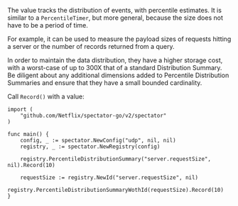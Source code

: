 The value tracks the distribution of events, with percentile estimates. It is similar to a
`PercentileTimer`, but more general, because the size does not have to be a period of time.

For example, it can be used to measure the payload sizes of requests hitting a server or the
number of records returned from a query.

In order to maintain the data distribution, they have a higher storage cost, with a worst-case of
up to 300X that of a standard Distribution Summary. Be diligent about any additional dimensions
added to Percentile Distribution Summaries and ensure that they have a small bounded cardinality.

Call `Record()` with a value:

```golang
import (
	"github.com/Netflix/spectator-go/v2/spectator"
)

func main() {
	config, _ := spectator.NewConfig("udp", nil, nil)
	registry, _ := spectator.NewRegistry(config)

	registry.PercentileDistributionSummary("server.requestSize", nil).Record(10)

	requestSize := registry.NewId("server.requestSize", nil)
	registry.PercentileDistributionSummaryWothId(requestSize).Record(10)
}
```
